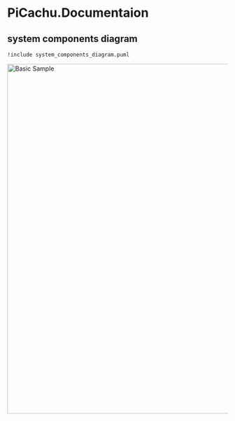 # PiCachu.Documentaion
## system components diagram


```plantuml
!include system_components_diagram.puml
```


<img alt="Basic Sample" height="800" src="http://www.plantuml.com/plantuml/png/fLPDR-Cs4BtdLx163ZQGjT5cJoqCR1m9tW3EnlL7Fm011YrDP3KKwP9K4X_wtqjHj2cAzCP53mx4uPitmpV3ORu8YRciIeBkFszY0YLGAQv-A6XAgWpGJigz-7aqulXjc1ToLsqh0JnbL2hSC6NbQ4ymhVq_2PcHOZkw__nfNflMZxDHYOK4haoRU-M12mfyk5VOgwyFKRnPhk95_BJwSnxt1rTNTrbcmgzmtk_zNK45lHjqlStl6M5yt5i19hsRwotZ6N1ZsnASllG6NMTuJtUOvgx_4l2K0r358NPu3-C5gsW6sOIzB-jrV-3nKAWu9XiAyetn5uSjmlnbIR24ASS7FuCCIxp5mitW4RAYAhNNX5HmuM64P1ntpZ8hyfsquSyJBO0qYhmgkff2mhjqqlcjO0Ja0h9wbnGKpkog4fsAs5y_tA3U-a6vzFHlqDgxczURwkznrt7zjQvhNyTO0dyjKj0M1TEsX1fhGhMzzfSxGE8W99H8Dwj8A98x3e1qawZbC-C8SBf39Sk09FJ7eIRJ30dzQHYNJ1QCclNjy6dx5wHIB_zfihoME1TeZ9g-SpAEjltbhG8jRpNKmiUdqWmST3HHc6ZYeKrF-F1DlQzzz9TrH9vdLyW823w0AhFaXwEGnfPGRMq9QNx8EQn3wXJ6gydtYw6r5oVn7-jbItozjkBhPLlySVUsEGst09MhaB6vsChDM19wj7LbGsCx1nmk7LfeLKGq-qEvF9hKJpRBvLDP9bzzJHSkm0Uixc55HQIjGhDsog1_NZSqGFrjtRhrzwhVPRaJWgK5heicZbnjsuUCbj3XCkbxREwnBkk7DIrKC0gYnMfj5qXbmNhjk5z-G4TtXzAfm7-Xlbe0sKHwmZQJ56dWQKCR_UjWK1eqQq1wQisVbgjwI-1NGFiTayo0rWqecdZE7dbeMaz1VeEtkIPKIysyAJBRslh5CPmBTwu42KaX9D1M8cl7oHnd6gzEuOmc7PXx1nX5eafJhRm0cg5IVU8SsZd_ab1vs9i1faXd-A22jtcyV5La0_ClImYiHGXV1f_0rS8Dv3ft9jdWFDJ9ok1EBuzRSBLjUgsZR2TQeow7UfexPNF2N-vikiy3UaFMQzW08ZoPdRlK3sCwBo1gLs4Hzl6CWpFeinKBqJeb-sxAuI6BFYxA_xyhfW8DaS_hTxFfBDSXU0cAPvI3H9WG977-GKuAeCY3tARBkvDqqSNvuzjaa3R_136Ei4tJJGUrysaasfGWUP6UihBquOXXgSAEJkPsAkh9-ynPgSvyz5y7_8FF5Rf1gEUhwvuceQ-CLELnQQUJ7yHQd2lHVLmynrDvp4CNV5bzfS8dLHpwN4QW71C2_D2yWm8LcKZeze04gtWAZLKPQyBbrwVVDxDu6d-B-i-O29NM5w1PLP9_0G00" title="Basic Sample" width="800"/>